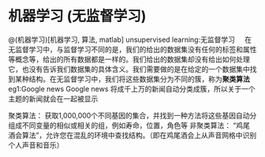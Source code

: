 # 机器学习 (无监督学习)
@(机器学习)[机器学习, 算法, matlab]
unsupervised learning:无监督学习
$~~~~$在无监督学习中，与监督学习不同的是，我们的给出的数据集没有任何的标签和属性等概念等，给出的所有数据都是一样的。我们给出的数据集却没有给出如何处理它，也没有告诉我们数据集的具体含义。我们需要做的是在给定的一个数据集中找到某种结构。在无监督学习中，我们将这些数据集分为不同的簇，称为**聚类算法**
eg1:Google news
Google news 将成千上万的新闻自动分类成簇，所以关于一个主题的新闻就会在一起被显示

聚类算法：
获取1,000,000个不同基因的集合，并找到一种方法将这些基因自动分组成不同变量的相似或相关的组，例如寿命，位置，角色等
非聚类算法：
“鸡尾酒会算法”，允许您在混乱的环境中查找结构。（即在鸡尾酒会上从声音网格中识别个人声音和音乐）
